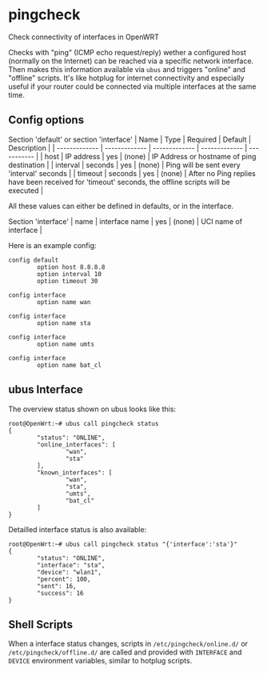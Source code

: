 # pingcheck
Check connectivity of interfaces in OpenWRT

Checks with "ping" (ICMP echo request/reply) wether a configured host (normally on the Internet) can be reached via a specific network interface. Then makes this information available via `ubus` and triggers "online" and "offline" scripts. It's like hotplug for internet connectivity and especially useful if your router could be connected via multiple interfaces at the same time.

## Config options

Section 'default' or section 'interface'
| Name		| Type		| Required	| Default	| Description |
| ------------- | ------------- | ------------- | ------------- | ----------- |
| host		| IP address	| yes		| (none)	| IP Address or hostname of ping destination |
| interval	| seconds	| yes		| (none)	| Ping will be sent every 'interval' seconds |
| timeout	| seconds	| yes		| (none)	| After no Ping replies have been received for 'timeout' seconds, the offline scripts will be executed |

All these values can either be defined in defaults, or in the interface.

Section 'interface'
| name		| interface name | yes		| (none)	| UCI name of interface |

Here is an example config:

```
config default
        option host 8.8.8.8
        option interval 10
        option timeout 30

config interface
        option name wan

config interface
        option name sta

config interface
        option name umts

config interface
        option name bat_cl
```

## ubus Interface

The overview status shown on ubus looks like this:

```
root@OpenWrt:~# ubus call pingcheck status
{
        "status": "ONLINE",
        "online_interfaces": [
                "wan",
                "sta"
        ],
        "known_interfaces": [
                "wan",
                "sta",
                "umts",
                "bat_cl"
        ]
}
```

Detailled interface status is also available:

```
root@OpenWrt:~# ubus call pingcheck status "{'interface':'sta'}"
{
        "status": "ONLINE",
        "interface": "sta",
        "device": "wlan1",
        "percent": 100,
        "sent": 16,
        "success": 16
}
```

## Shell Scripts

When a interface status changes, scripts in `/etc/pingcheck/online.d/` or `/etc/pingcheck/offline.d/` are called and provided with `INTERFACE` and `DEVICE` environment variables, similar to hotplug scripts.
